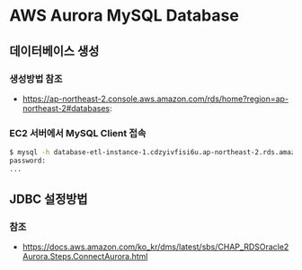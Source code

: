 # AWS Aurora MySQL Database

## 데이터베이스 생성

### 생성방법 참조
- https://ap-northeast-2.console.aws.amazon.com/rds/home?region=ap-northeast-2#databases:

### EC2 서버에서 MySQL Client 접속
```bash
$ mysql -h database-etl-instance-1.cdzyivfisi6u.ap-northeast-2.rds.amazonaws.com -P 3306 -u admin -p
password:
...
```


## JDBC 설정방법

### 참조
- https://docs.aws.amazon.com/ko_kr/dms/latest/sbs/CHAP_RDSOracle2Aurora.Steps.ConnectAurora.html

